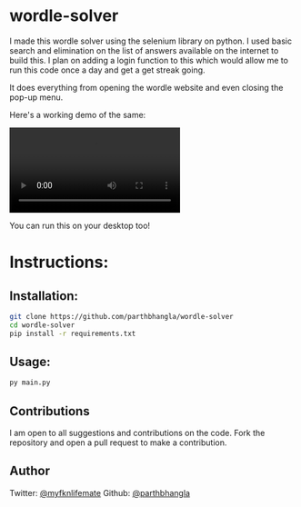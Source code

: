 # wordle-solver

I made this wordle solver using the selenium library on python. I used basic search and elimination on the list of answers available on the internet to build this. I plan on adding a login function to this which would allow me to run this code once a day and get a get streak going.

It does everything from opening the wordle website and even closing the pop-up menu. 

Here's a working demo of the same:

<video src = "https://github.com/parthbhangla/wordle-solver/assets/122162072/2c86fb7b-1406-4a3b-af43-1bfc70a64ab2"></video>

You can run this on your desktop too!

# Instructions:

## Installation:

```sh
git clone https://github.com/parthbhangla/wordle-solver
cd wordle-solver
pip install -r requirements.txt
```

## Usage:

```sh
py main.py
```

## Contributions

I am open to all suggestions and contributions on the code. Fork the repository and open a pull request to make a contribution. 

## Author

Twitter: [@myfknlifemate](https://twitter.com/myfknlifemate)
Github: [@parthbhangla](https://github.com/parthbhangla)
